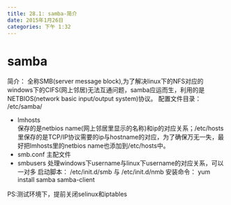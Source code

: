 ```yaml
---
title: 28.1: samba-简介
date: 2015年1月26日
categories: 下午 1:32
---
```

 
samba
==============================
简介：
全称SMB(server message block),为了解决linux下的NFS对应的windows下的CIFS(网上邻居)无法互通问题，samba应运而生，利用的是NETBIOS(network basic input/output system)协议。
配置文件目录：
/etc/samba/
* lmhosts  
保存的是netbios name(网上邻居里显示的名称)和ip的对应关系；/etc/hosts里保存的是TCP/IP协议需要的ip与hostname的对应，为了确保万无一失，最好把lmhosts里的netbios name也添加到/etc/hosts中。
* smb.conf  主配文件
* smbusers  处理windows下username与linux下username的对应关系，可以一对多
启动脚本：
/etc/init.d/smb 与 /etc/init.d/nmb
安装命令：
yum install samba samba-client
 
PS:测试环境下，提前关闭selinux和iptables
